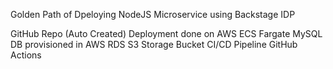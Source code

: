 Golden Path of Dpeloying NodeJS Microservice using Backstage IDP

GitHub Repo (Auto Created)
Deployment done on AWS ECS Fargate
MySQL DB provisioned in AWS RDS
S3 Storage Bucket
CI/CD Pipeline GitHub Actions